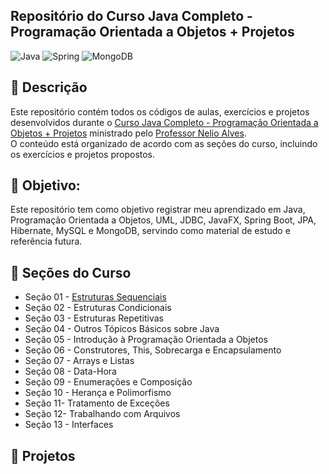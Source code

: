 ## Repositório do Curso Java Completo - Programação Orientada a Objetos + Projetos
![Java](https://img.shields.io/badge/java-%23ED8B00.svg?style=for-the-badge&logo=openjdk&logoColor=white)
![Spring](https://img.shields.io/badge/spring-%236DB33F.svg?style=for-the-badge&logo=spring&logoColor=white)
![MongoDB](https://img.shields.io/badge/MongoDB-%234ea94b.svg?style=for-the-badge&logo=mongodb&logoColor=white)

## :pushpin: Descrição
Este repositório contém todos os códigos de aulas, exercícios e projetos desenvolvidos durante o [Curso Java Completo - Programação Orientada a Objetos + Projetos](https://www.udemy.com/course/java-curso-completo/) ministrado pelo [Professor Nelio Alves](https://github.com/acenelio).\
O conteúdo está organizado de acordo com as seções do curso, incluindo os exercícios e projetos propostos.

## :dart: Objetivo:
Este repositório tem como objetivo registrar meu aprendizado em Java, Programação Orientada a Objetos, UML, JDBC, JavaFX, Spring Boot, JPA, Hibernate, MySQL e MongoDB, servindo como material de estudo e referência futura.

## &#x1F4C1; Seções do Curso
- Seção 01 - [Estruturas Sequenciais](https://github.com/GustavoFreitasRod/curso-java-nelio-alves/tree/main/estruturas-sequenciais)
- Seção 02 - Estruturas Condicionais
- Seção 03 - Estruturas Repetitivas 
- Seção 04 - Outros Tópicos Básicos sobre Java
- Seção 05 - Introdução à Programação Orientada a Objetos
- Seção 06 - Construtores, This, Sobrecarga e Encapsulamento
- Seção 07 - Arrays e Listas
- Seção 08 - Data-Hora
- Seção 09 - Enumerações e Composição
- Seção 10 - Herança e Polimorfismo
- Seção 11- Tratamento de Exceções
- Seção 12- Trabalhando com Arquivos
- Seção 13 - Interfaces

## :link: Projetos